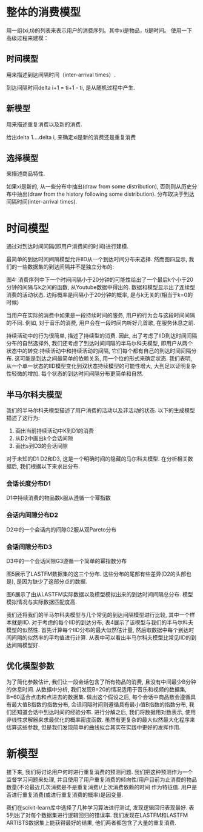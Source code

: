 # 整体的消费模型

用一组(xi,ti)的列表来表示用户的消费序列。其中xi是物品，ti是时间。
使用一下高级过程来建模：

## 时间模型
用来描述到达间隔时间（inter-arrival times）.

到达间隔时间delta i+1 = ti+1 - ti, 是从随机过程中产生.

## 新模型
用来描述重复消费以及新的消费.

给出delta 1....delta i, 来确定xi是新的消费还是重复消费

## 选择模型
来描述商品特性.

如果xi是新的, 从一些分布中抽出(draw from some distribution), 否则则从历史分布中抽出(draw from the history following some distribution). 分布取决于到达间隔时间(inter-arrival times).

# 时间模型

通过对到达时间间隔(即用户消费间的时间)进行建模.

最简单的到达时间间隔模型允许IID从一个到达时间分布来选择. 然而图四显示, 我们的一些数据集的到达间隔并不是独立分布的:

图4: 消费序列中下一个时间间隔小于20分钟的可能性给出了一个最后k个小于20分钟的间隔与k之间的函数, 从Youtube数据中得出的. 数据和模型显示出了连续型消费的活动状态. 边际概率是间隔小于20分钟的概率, 是与k无关的(相当于k=0的时候)

当用户在实际的消费中如果是一段持续时间的服务, 用户的行为会与这段时间间隔的不同. 例如, 对于音乐的消费, 用户会在一段时间内听好几首歌, 在服务休息之前. 

持续活动中的行为很简单, 描述了持续型的消费. 因此, 出了考虑了IID到达时间间隔分布的自然选择外, 我们还考虑了到达时间间隔的半马尔科夫模型, 即用户从两个状态中的转变:持续活动中和持续活动的间隔, 它们每个都有自己的到达时间间隔分布. 这可能是到达之间最简单的依赖关系, 用一个位的形式来确定状态. 我们表明, 从一个单一状态的IID模型变化到双状态持续模型的可能性增大, 大到足以证明复杂性轻微的增加. 每个状态的到达时间间隔分布更简单和自然. 

## 半马尔科夫模型

我们的半马尔科夫模型描述了用户消费的活动以及非活动的状态. 以下的生成模型描述了这行为:

1. 画出当前持续活动中K到D1的消费
2. 从D2中画出k个会话间隙
3. 画出s到D3的会话间隙

对于未知的D1 D2和D3, 这是一个明确时间的隐藏的马尔科夫模型. 在分析相关数据后, 我们根据以下来求出分布.

### 会话长度分布D1

D1中持续消费的物品数k服从遵循一个幂指数

### 会话内间隙分布D2

D2中的一个会话内的间隙G2服从双Pareto分布

### 会话间隙分布D3

D3中的一个会话间隙G3遵循一个简单的幂指数分布


图5展示了LASTFM数据集的这三个分布. 这些分布的尾部有些差异(D2的头部也是), 是因为缺少了这部分点的数据.

图6展示了由从LASTFM实际数据以及模型模拟出来的到达时间间隔总分布. 模型模拟情况与实际数据匹配度高.


我们还将我们的半马尔科夫模型与几个常见的到达间隔模型进行比较, 其中一个样本就是IID. 对于考虑的每个IID的到达分布, 表4展示了该模型与我们的半马尔科夫模型的似然性. 首先计算每个IID分布的最大似然估计量, 然后取数据中每个到达时间间隔的似然率的平均值进行计算. 从表中可以看出半马尔科夫模型比常见IID的到达间隔模型好. 

## 优化模型参数

为了简化参数估计, 我们让一段会话包含了所有物品的消费, 且没有中间最少B分钟的休息时间. 从数据中分析, 我们发现B=20的情况适用于音乐和视频的数据集, B=60适合点击和点进去的数据集. 做出这个假设之后, 每个会话中商品数会遵循具有最大值B指数的指数分布, 会话间隔时间则遵循具有最小值B指数的指数分布, 我们还知道会话中到达时间的经验分布. 进行分解之后, 我们将数据用对数表示, 使用非线性求解器来求最优化的概率密度函数. 虽然有更复杂的最大似然最大化程序来估算这些参数, 但是我们发现简单的曲线拟合其实在实践中更好的发挥作用. 

# 新模型

接下来, 我们将讨论用户何时进行重复消费的预测问题. 我们把这种预测作为一个监督学习问题来处理, 并且使用了用户重复消费的倾向性/用户目前为止消费的物品数量(不论最近几次消费是不是重复消费)/上次消费依赖的时间 作为特征值. 用户是否进行重复消费(或进行重复消费的概率)是因变量. 

我们在scikit-learn库中选择了几种学习算法进行测试, 发现逻辑回归表现最好. 表5列出了对每个数据集进行逻辑回归的错误率. 我们发现在LASTFM和LASTFM ARTISTS数据集上能获得最好的结果, 他们两者都包含了大量的重复消费. 

